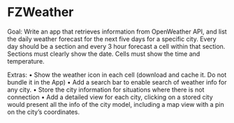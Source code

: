 # FZWeather
Goal:
Write an app that retrieves information from OpenWeather API, and list
the daily weather forecast for the next five days for a specific city.
Every day should be a section and every 3 hour forecast a cell within that
section.
Sections must clearly show the date.
Cells must show the time and temperature. 

Extras:
• Show the weather icon in each cell (download and cache it. Do not
bundle it in the App)
• Add a search bar to enable search of weather info for any city.
• Store the city information for situations where there is not
connection
• Add a detailed view for each city, clicking on a stored city would
present all the info of the city model, including a map view with a
pin on the city’s coordinates. 
